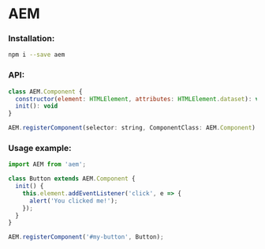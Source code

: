 # AEM

### Installation:

```sh
npm i --save aem
```

### API:

```js
class AEM.Component {
  constructor(element: HTMLElement, attributes: HTMLElement.dataset): void,
  init(): void
}
```

```js
AEM.registerComponent(selector: string, ComponentClass: AEM.Component): void
```

### Usage example:

```js
import AEM from 'aem';

class Button extends AEM.Component {
  init() {
    this.element.addEventListener('click', e => {
      alert('You clicked me!');
    });
  }
}

AEM.registerComponent('#my-button', Button);
```
